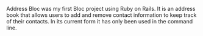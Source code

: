 Address Bloc was my first Bloc project using Ruby on Rails.  It is an address book that allows users to add and remove contact information to keep track of their contacts.  In its current form it has only been used in the command line.
